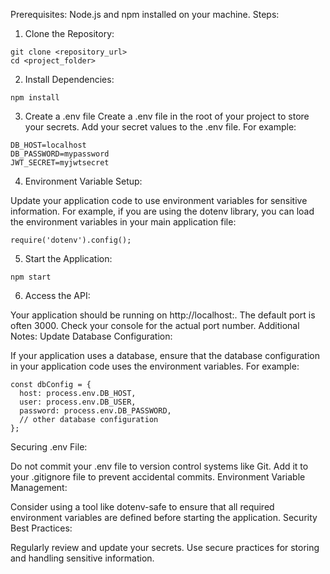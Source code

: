 Prerequisites:
  Node.js and npm installed on your machine.
Steps:
1. Clone the Repository:

```
git clone <repository_url>
cd <project_folder>
```
2. Install Dependencies:
```
npm install
```
3. Create a .env file
Create a .env file in the root of your project to store your secrets.
Add your secret values to the .env file. For example:
```
DB_HOST=localhost
DB_PASSWORD=mypassword
JWT_SECRET=myjwtsecret
```
4. Environment Variable Setup:

Update your application code to use environment variables for sensitive information. For example, if you are using the dotenv library, you can load the environment variables in your main application file:
```
require('dotenv').config();
```

5. Start the Application:

```
npm start
```

6. Access the API:

Your application should be running on http://localhost:<port>. The default port is often 3000. Check your console for the actual port number.
Additional Notes:
Update Database Configuration:

If your application uses a database, ensure that the database configuration in your application code uses the environment variables. For example:
```
const dbConfig = {
  host: process.env.DB_HOST,
  user: process.env.DB_USER,
  password: process.env.DB_PASSWORD,
  // other database configuration
};
```
Securing .env File:

Do not commit your .env file to version control systems like Git. Add it to your .gitignore file to prevent accidental commits.
Environment Variable Management:

Consider using a tool like dotenv-safe to ensure that all required environment variables are defined before starting the application.
Security Best Practices:

Regularly review and update your secrets.
Use secure practices for storing and handling sensitive information.
